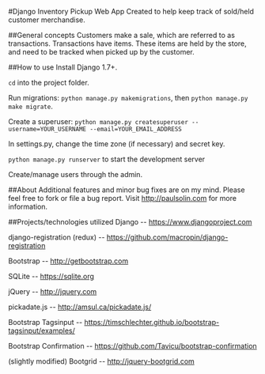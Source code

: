 #Django Inventory Pickup Web App
Created to help keep track of sold/held customer merchandise.


##General concepts
Customers make a sale, which are referred to as transactions.  Transactions have items.  These items are held by the store, and need to be tracked when picked up by the customer.


##How to use
Install Django 1.7+.

`cd` into the project folder.

Run migrations: `python manage.py makemigrations`, then `python manage.py make migrate`.

Create a superuser: `python manage.py createsuperuser --username=YOUR_USERNAME --email=YOUR_EMAIL_ADDRESS`

In settings.py, change the time zone (if necessary) and secret key.

`python manage.py runserver` to start the development server

Create/manage users through the admin.


##About
Additional features and minor bug fixes are on my mind.  Please feel free to fork or file a bug report.  Visit http://paulsolin.com for more information.


##Projects/technologies utilized
Django -- https://www.djangoproject.com

django-registration (redux) -- https://github.com/macropin/django-registration

Bootstrap -- http://getbootstrap.com

SQLite -- https://sqlite.org

jQuery -- http://jquery.com

pickadate.js -- http://amsul.ca/pickadate.js/

Bootstrap Tagsinput -- https://timschlechter.github.io/bootstrap-tagsinput/examples/

Bootstrap Confirmation -- https://github.com/Tavicu/bootstrap-confirmation

(slightly modified) Bootgrid -- http://jquery-bootgrid.com